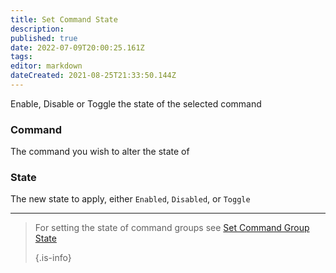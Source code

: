 ```yaml
---
title: Set Command State
description:
published: true
date: 2022-07-09T20:00:25.161Z
tags:
editor: markdown
dateCreated: 2021-08-25T21:33:50.144Z
---
```


Enable, Disable or Toggle the state of the selected command

### Command

The command you wish to alter the state of

### State

The new state to apply, either `Enabled`, `Disabled`, or `Toggle`

***

> For setting the state of command groups see [Set Command Group State](/en/Sub-Actions/command-group-state) 
> 
> {.is-info}